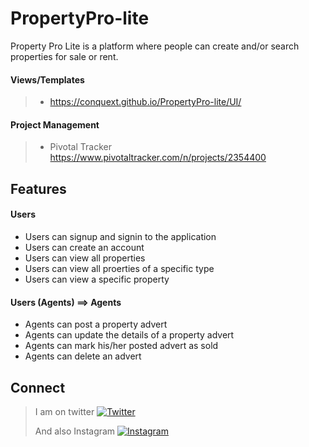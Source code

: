 
# PropertyPro-lite
Property Pro Lite is a platform where people can create and/or search properties for sale or rent.

#### Views/Templates
> * https://conquext.github.io/PropertyPro-lite/UI/

#### Project Management
> * Pivotal Tracker https://www.pivotaltracker.com/n/projects/2354400

## Features
>
#### Users
* Users can signup and signin to the application
* Users can create an account
* Users can view all properties
* Users can view all proerties of a specific type
* Users can view a specific property

#### Users (Agents) ==> Agents
* Agents can post a property advert
* Agents can update the details of a property advert
* Agents can mark his/her posted advert as sold
* Agents can delete an advert

## Connect
> I am on twitter [![Twitter](https://img.icons8.com/color/50/000000/twitter.png)](www.twitter.com/rash3ye)
>
> And also Instagram [![Instagram](https://img.icons8.com/color/48/000000/instagram-new.png)](https://www.instagram.com/thexxplanet)